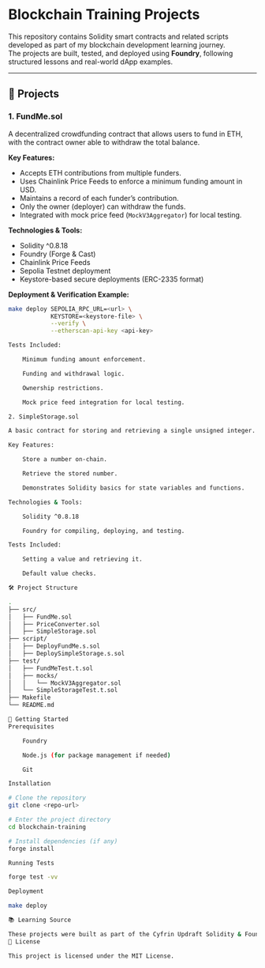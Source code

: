 # Blockchain Training Projects

This repository contains Solidity smart contracts and related scripts developed as part of my blockchain development learning journey.  
The projects are built, tested, and deployed using **Foundry**, following structured lessons and real-world dApp examples.

---

## 📂 Projects

### 1. FundMe.sol
A decentralized crowdfunding contract that allows users to fund in ETH, with the contract owner able to withdraw the total balance.

**Key Features:**
- Accepts ETH contributions from multiple funders.
- Uses Chainlink Price Feeds to enforce a minimum funding amount in USD.
- Maintains a record of each funder’s contribution.
- Only the owner (deployer) can withdraw the funds.
- Integrated with mock price feed (`MockV3Aggregator`) for local testing.

**Technologies & Tools:**
- Solidity ^0.8.18
- Foundry (Forge & Cast)
- Chainlink Price Feeds
- Sepolia Testnet deployment
- Keystore-based secure deployments (ERC-2335 format)

**Deployment & Verification Example:**
```bash
make deploy SEPOLIA_RPC_URL=<url> \
            KEYSTORE=<keystore-file> \
            --verify \
            --etherscan-api-key <api-key>

Tests Included:

    Minimum funding amount enforcement.

    Funding and withdrawal logic.

    Ownership restrictions.

    Mock price feed integration for local testing.

2. SimpleStorage.sol

A basic contract for storing and retrieving a single unsigned integer.

Key Features:

    Store a number on-chain.

    Retrieve the stored number.

    Demonstrates Solidity basics for state variables and functions.

Technologies & Tools:

    Solidity ^0.8.18

    Foundry for compiling, deploying, and testing.

Tests Included:

    Setting a value and retrieving it.

    Default value checks.

🛠 Project Structure

.
├── src/
│   ├── FundMe.sol
│   ├── PriceConverter.sol
│   ├── SimpleStorage.sol
├── script/
│   ├── DeployFundMe.s.sol
│   ├── DeploySimpleStorage.s.sol
├── test/
│   ├── FundMeTest.t.sol
│   ├── mocks/
│   │   └── MockV3Aggregator.sol
│   └── SimpleStorageTest.t.sol
├── Makefile
└── README.md

🚀 Getting Started
Prerequisites

    Foundry

    Node.js (for package management if needed)

    Git

Installation

# Clone the repository
git clone <repo-url>

# Enter the project directory
cd blockchain-training

# Install dependencies (if any)
forge install

Running Tests

forge test -vv

Deployment

make deploy

📚 Learning Source

These projects were built as part of the Cyfrin Updraft Solidity & Foundry training program, with additional practice and experimentation for real-world readiness.
📜 License

This project is licensed under the MIT License.